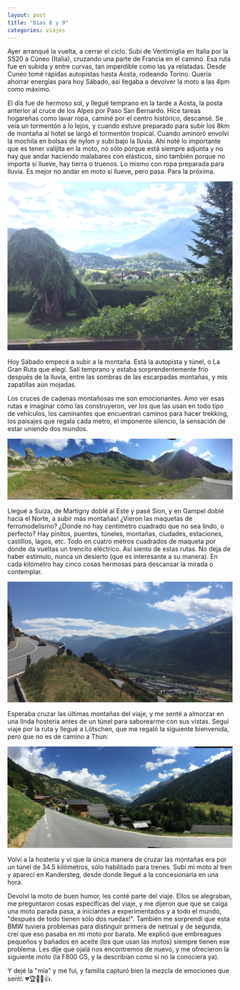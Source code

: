 ```yaml
---
layout: post
title: "Días 8 y 9"
categories: viajes
---
```


Ayer arranqué la vuelta, a cerrar el ciclo. Subí de Ventimiglia en Italia por la
SS20 a Cúneo (Italia), cruzando una parte de Francia en el camino. Esa ruta fue
en subida y entre curvas, tan imperdible como las ya relatadas. Desde Cuneo tomé
rápidas autopistas hasta Aosta, rodeando Torino. Quería ahorrar energías para
hoy Sábado, así llegaba a devolver la moto a las 4pm como máximo.

El día fue de hermoso sol, y llegué temprano en la tarde a Aosta, la posta
anterior al cruce de los Alpes por Paso San Bernardo. Hice tareas hogareñas como
lavar ropa, caminé por el centro histórico, descansé. Se veía un tormentón a lo
lejos, y cuando estuve preparado para subir los 8km de montaña al hotel se largó
el tormentón tropical. Cuando aminoró envolví la mochila en bolsas de nylon y
subí bajo la lluvia. Ahí noté lo importante que es tener valijita en la moto, no
sólo porque está siempre adjunta y no hay que andar haciendo malabares con
elásticos, sino también porque no importa si llueve, hay tierra o truenos. Lo
mismo con ropa preparada para lluvia. Es mejor no andar en moto si llueve, pero
pasa. Para la próxima.

![Vista al Valle del Aosta desde el Hotel](/imgs/2015-07-Suiza/thumb_IMG_2239_1024.jpg)

Hoy Sábado empecé a subir a la montaña. Está la autopista y túnel, o La Gran
Ruta que elegí. Salí temprano y estaba sorprendentemente frío después de la
lluvia, entre las sombras de las escarpadas montañas, y mis zapatillas aún
mojadas.

Los cruces de cadenas montañosas me son emocionantes. Amo ver esas rutas e
imaginar cómo las construyeron, ver los que las usan en todo tipo de vehículos,
los caminantes que encuentran caminos para hacer trekking, los paisajes que
regala cada metro, el imponente silencio, la sensación de estar uniendo dos
mundos.

![Paso entre Italia y Suiza San Bernardo](/imgs/2015-07-Suiza/thumb_IMG_2244_1024.jpg)

Llegué a Suiza, de Martigny doblé al Este y pasé Sion, y en Gampel doblé hacia
el Norte, a subir más montañas! ¿Vieron las maquetas de ferromodelismo? ¿Donde
no hay centímetro cuadrado que no sea lindo, o perfecto? Hay pinitos, puentes,
túneles, montañas, ciudades, estaciones, castillos, lagos, etc. Todo en cuatro
metros cuadrados de maqueta por donde da vueltas un trencito eléctrico. Así
siento de estas rutas. No deja de haber estímulo, nunca un desierto (que es
interesante a su manera). En cada kilómetro hay cinco cosas hermosas para
descansar la mirada o contemplar.

![Subida de la ruta 9 a Gampel en Suiza](/imgs/2015-07-Suiza/thumb_IMG_2254_1024.jpg)

Esperaba cruzar las últimas montañas del viaje, y me senté a almorzar en una
linda hosteria antes de un túnel para saborearme con sus vistas. Seguí viaje por
la ruta y llegué a Lötschen, que me regaló la siguiente bienvenida, pero que
no es de camino a Thun:

![Valle de Lötschen](/imgs/2015-07-Suiza/thumb_IMG_2259_1024.jpg)

Volví a la hostería y vi que la única manera de cruzar las montañas era por un
túnel de 34.5 kilómetros, sólo habilitado para trenes. Subí mi moto al tren y
aparecí en Kandersteg, desde donde llegué a la concesionaria en una hora.

Devolví la moto de buen humor, les conté parte del viaje. Ellos se alegraban, me
preguntaron cosas específicas del viaje, y me dijeron que que se caiga una moto
parada pasa, a iniciantes a experimentados y a todo el mundo, "después de todo
tienen sólo dos ruedas!". También me sorprendí que esta BMW tuviera problemas
para distinguir primera de netrual y de segunda, creí que eso pasaba en mi moto
por barata. Me explicó que embreagues pequeños y bañados en aceite (los que usan
las motos) siempre tienen ese problema. Les dije que ojalá nos encontremos de
nuevo, y me ofrecieron la siguiente moto (la F800 GS, y la describían como si no
la conociera ya).

Y dejé la "mía" y me fui, y familia capturó bien la mezcla de emociones que
sentí: 💔🏆🍻🏁👍.
